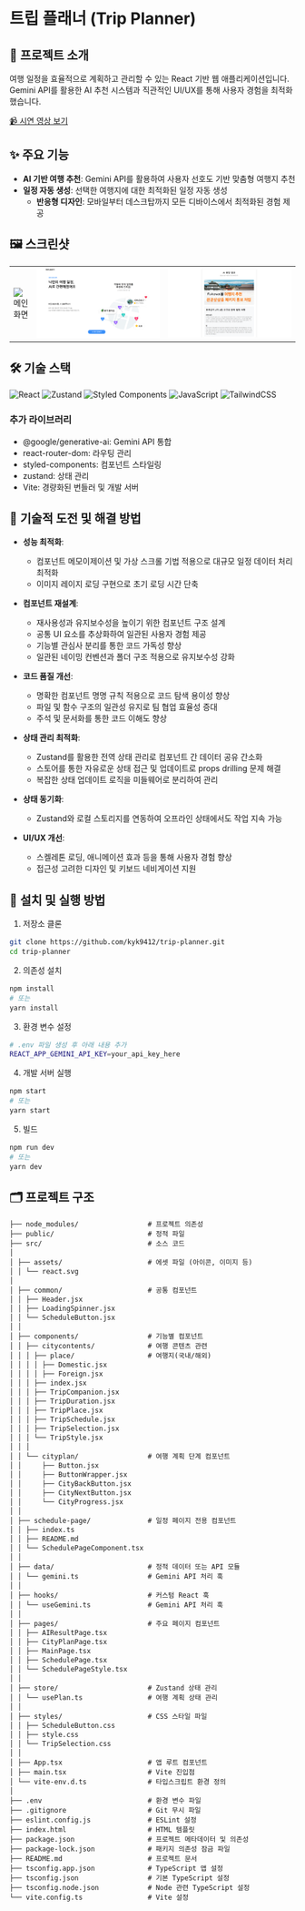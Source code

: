 # 트립 플래너 (Trip Planner)

## 📌 프로젝트 소개

여행 일정을 효율적으로 계획하고 관리할 수 있는 React 기반 웹 애플리케이션입니다. Gemini API를 활용한 AI 추천 시스템과 직관적인 UI/UX를 통해 사용자 경험을 최적화했습니다.

[📹 시연 영상 보기 ](https://drive.google.com/file/d/1XdiWx130eXT8_j_BWoC7w4W4p85qOFZa/view?usp=drive_link)

## ✨ 주요 기능

- **AI 기반 여행 추천**: Gemini API를 활용하여 사용자 선호도 기반 맞춤형 여행지 추천
- **일정 자동 생성**: 선택한 여행지에 대한 최적화된 일정 자동 생성
  - **반응형 디자인**: 모바일부터 데스크탑까지 모든 디바이스에서 최적화된 경험 제공

## 🖼️ 스크린샷

<table>
  <tr>
    <td><img src="./public/images/mainScreen.png" alt="메인화면"/></td>
    <td><img src="./public/images/scheduleScreen.png" alt="일정계획"/></td>
    <td><img src="./public/images/AiScreen.png" alt="AI추천"/></td>
  </tr>
</table>

## 🛠️ 기술 스택

![React](https://img.shields.io/badge/React-20232A?style=for-the-badge&logo=react&logoColor=61DAFB)
![Zustand](https://img.shields.io/badge/Zustand-593D88?style=for-the-badge&logo=npm&logoColor=white)
![Styled Components](https://img.shields.io/badge/Styled_Components-DB7093?style=for-the-badge&logo=styled-components&logoColor=white)
![JavaScript](https://img.shields.io/badge/JavaScript-F7DF1E?style=for-the-badge&logo=javascript&logoColor=black)
![TailwindCSS](https://img.shields.io/badge/TailwindCSS-06B6D4?style=for-the-badge&logo=tailwindcss&logoColor=white)

### 추가 라이브러리

- @google/generative-ai: Gemini API 통합
- react-router-dom: 라우팅 관리
- styled-components: 컴포넌트 스타일링
- zustand: 상태 관리
- Vite: 경량화된 번들러 및 개발 서버

## 🧠 기술적 도전 및 해결 방법

- **성능 최적화**:

    - 컴포넌트 메모이제이션 및 가상 스크롤 기법 적용으로 대규모 일정 데이터 처리 최적화
    - 이미지 레이지 로딩 구현으로 초기 로딩 시간 단축

- **컴포넌트 재설계**:

    - 재사용성과 유지보수성을 높이기 위한 컴포넌트 구조 설계
    - 공통 UI 요소를 추상화하여 일관된 사용자 경험 제공
    - 기능별 관심사 분리를 통한 코드 가독성 향상
    - 일관된 네이밍 컨벤션과 폴더 구조 적용으로 유지보수성 강화

- **코드 품질 개선**:

    - 명확한 컴포넌트 명명 규칙 적용으로 코드 탐색 용이성 향상
    - 파일 및 함수 구조의 일관성 유지로 팀 협업 효율성 증대
    - 주석 및 문서화를 통한 코드 이해도 향상

- **상태 관리 최적화**:

    - Zustand를 활용한 전역 상태 관리로 컴포넌트 간 데이터 공유 간소화
    - 스토어를 통한 자유로운 상태 접근 및 업데이트로 props drilling 문제 해결
    - 복잡한 상태 업데이트 로직을 미들웨어로 분리하여 관리

- **상태 동기화**:

    - Zustand와 로컬 스토리지를 연동하여 오프라인 상태에서도 작업 지속 가능

- **UI/UX 개선**:
    - 스켈레톤 로딩, 애니메이션 효과 등을 통해 사용자 경험 향상
    - 접근성 고려한 디자인 및 키보드 네비게이션 지원

## 🚀 설치 및 실행 방법

1. 저장소 클론

```bash
git clone https://github.com/kyk9412/trip-planner.git
cd trip-planner
```

2. 의존성 설치

```bash
npm install
# 또는
yarn install
```

3. 환경 변수 설정

```bash
# .env 파일 생성 후 아래 내용 추가
REACT_APP_GEMINI_API_KEY=your_api_key_here
```

4. 개발 서버 실행

```bash
npm start
# 또는
yarn start
```

5. 빌드

```bash
npm run dev
# 또는
yarn dev
```

## 🗂️ 프로젝트 구조

```
├── node_modules/                 # 프로젝트 의존성
├── public/                       # 정적 파일
├── src/                          # 소스 코드
│
│ ├── assets/                     # 에셋 파일 (아이콘, 이미지 등)
│ │ └── react.svg
│
│ ├── common/                     # 공통 컴포넌트
│ │ ├── Header.jsx
│ │ ├── LoadingSpinner.jsx
│ │ └── ScheduleButton.jsx
│ │
│ ├── components/                 # 기능별 컴포넌트
│ │ ├── citycontents/             # 여행 콘텐츠 관련
│ │ │ ├── place/                  # 여행지(국내/해외)
│ │ │ │ ├── Domestic.jsx
│ │ │ │ ├── Foreign.jsx
│ │ │ ├── index.jsx
│ │ │ ├── TripCompanion.jsx
│ │ │ ├── TripDuration.jsx
│ │ │ ├── TripPlace.jsx
│ │ │ ├── TripSchedule.jsx
│ │ │ ├── TripSelection.jsx
│ │ │ └── TripStyle.jsx
│ │ │
│ │ └── cityplan/                 # 여행 계획 단계 컴포넌트
│ │     ├── Button.jsx
│ │     ├── ButtonWrapper.jsx
│ │     ├── CityBackButton.jsx
│ │     ├── CityNextButton.jsx
│ │     └── CityProgress.jsx
│ │
│ ├── schedule-page/              # 일정 페이지 전용 컴포넌트
│ │ ├── index.ts
│ │ ├── README.md
│ │ └── SchedulePageComponent.tsx
│ │
│ ├── data/                       # 정적 데이터 또는 API 모듈
│ │ └── gemini.ts                 # Gemini API 처리 훅
│ │
│ ├── hooks/                      # 커스텀 React 훅
│ │ └── useGemini.ts              # Gemini API 처리 훅
│ │
│ ├── pages/                      # 주요 페이지 컴포넌트
│ │ ├── AIResultPage.tsx
│ │ ├── CityPlanPage.tsx
│ │ ├── MainPage.tsx
│ │ ├── SchedulePage.tsx
│ │ └── SchedulePageStyle.tsx
│ │
│ ├── store/                      # Zustand 상태 관리
│ │ └── usePlan.ts                # 여행 계획 상태 관리
│ │
│ ├── styles/                     # CSS 스타일 파일
│ │ ├── ScheduleButton.css
│ │ ├── style.css
│ │ └── TripSelection.css
│ │
│ ├── App.tsx                     # 앱 루트 컴포넌트
│ ├── main.tsx                    # Vite 진입점
│ └── vite-env.d.ts               # 타입스크립트 환경 정의
│
├── .env                          # 환경 변수 파일
├── .gitignore                    # Git 무시 파일
├── eslint.config.js              # ESLint 설정
├── index.html                    # HTML 템플릿
├── package.json                  # 프로젝트 메타데이터 및 의존성
├── package-lock.json             # 패키지 의존성 잠금 파일
├── README.md                     # 프로젝트 문서
├── tsconfig.app.json             # TypeScript 앱 설정
├── tsconfig.json                 # 기본 TypeScript 설정
├── tsconfig.node.json            # Node 관련 TypeScript 설정
└── vite.config.ts                # Vite 설정

```
